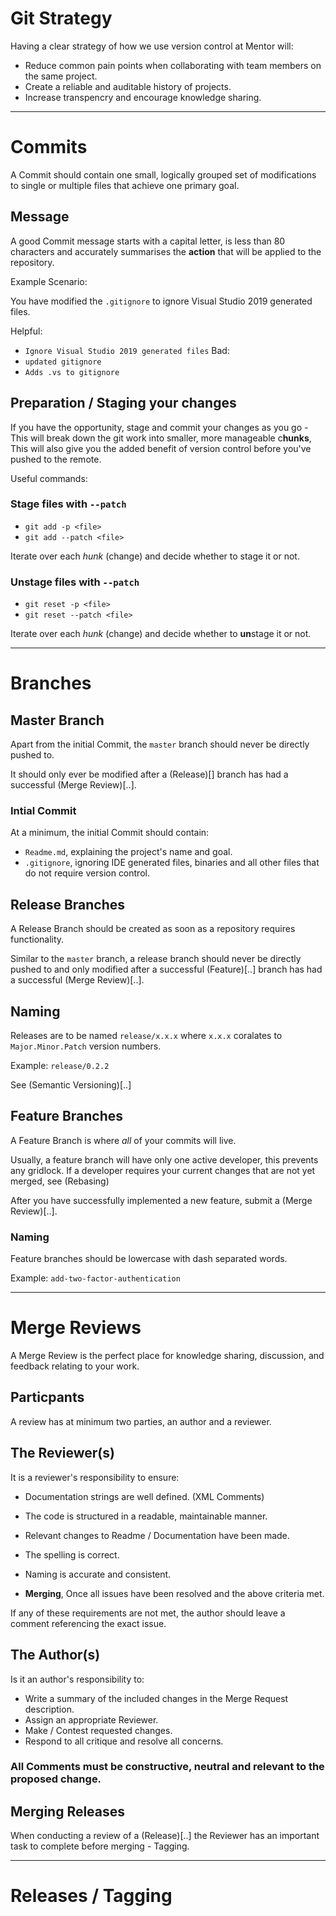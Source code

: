 # Git Strategy

Having a clear strategy of how we use version control at Mentor will:

- Reduce common pain points when collaborating with team members on the same project.
- Create a reliable and auditable history of projects.
- Increase transpencry and encourage knowledge sharing.

---

# Commits

A Commit should contain one small, logically grouped set of modifications to single or multiple files that achieve one primary goal.

## Message

A good Commit message starts with a capital letter, is less than 80 characters and accurately summarises the **action** that will be applied to the repository.

Example Scenario:

You have modified the `.gitignore` to ignore Visual Studio 2019 generated files.

Helpful: 
- `Ignore Visual Studio 2019 generated files`
Bad: 
- `updated gitignore`
- `Adds .vs to gitignore`

## Preparation / Staging your changes

If you have the opportunity, stage and commit your changes as you go - This will break down the git work into smaller, more manageable c**hunks**, This will also give you the added benefit of version control before you've pushed to the remote.

Useful commands:

### Stage files with `--patch`

- `git add -p <file>`
- `git add --patch <file>`

Iterate over each *hunk* (change) and decide whether to stage it or not.

### Unstage files with `--patch`

- `git reset -p <file>`
- `git reset --patch <file>`

Iterate over each *hunk* (change) and decide whether to **un**stage it or not.

---

# Branches

## Master Branch

Apart from the initial Commit, the `master` branch should never be directly pushed to.

It should only ever be modified after a (Release)[] branch has had a successful (Merge Review)[..].

### Intial Commit

At a minimum, the initial Commit should contain:

- `Readme.md`, explaining the project's name and goal.
- `.gitignore`, ignoring IDE generated files, binaries and all other files that do not require version control. 

## Release Branches

A Release Branch should be created as soon as a repository requires functionality.

Similar to the `master` branch, a release branch should never be directly pushed to and only modified after a successful (Feature)[..] branch has had a successful (Merge Review)[..].

## Naming

Releases are to be named `release/x.x.x` where `x.x.x` coralates to `Major.Minor.Patch` version numbers.

Example: `release/0.2.2`

See (Semantic Versioning)[..]

## Feature Branches

A Feature Branch is where *all* of your commits will live.

Usually, a feature branch will have only one active developer, this prevents any gridlock.
If a developer requires your current changes that are not yet merged, see (Rebasing)

After you have successfully implemented a new feature, submit a (Merge Review)[..].

### Naming

Feature branches should be lowercase with dash separated words.

Example: `add-two-factor-authentication`

---

# Merge Reviews

A Merge Review is the perfect place for knowledge sharing, discussion, and feedback relating to your work.

## Particpants

A review has at minimum two parties, an author and a reviewer.

## The Reviewer(s)

It is a reviewer's responsibility to ensure:

- Documentation strings are well defined. (XML Comments)
- The code is structured in a readable, maintainable manner.
- Relevant changes to Readme / Documentation have been made.
- The spelling is correct.
- Naming is accurate and consistent.

- **Merging**, Once all issues have been resolved and the above criteria met.

If any of these requirements are not met, the author should leave a comment referencing the exact issue.

## The Author(s)

Is it an author's responsibility to:

- Write a summary of the included changes in the Merge Request description.
- Assign an appropriate Reviewer.
- Make / Contest requested changes.
- Respond to all critique and resolve all concerns.

### All Comments must be constructive, neutral and relevant to the proposed change.

## Merging Releases

When conducting a review of a (Release)[..] the Reviewer has an important task to complete before merging - Tagging.

---

# Releases / Tagging
